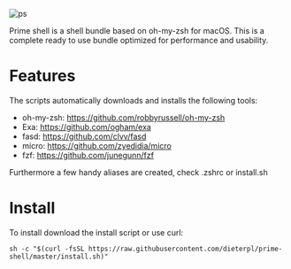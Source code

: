 ![ps](https://github.com/dieterpl/prime-shell-bundle/raw/master/ps.png)

Prime shell is a shell bundle based on oh-my-zsh for macOS. This is a complete ready to use bundle optimized for performance and usability. 

# Features

The scripts automatically downloads and installs the following tools:

- oh-my-zsh: https://github.com/robbyrussell/oh-my-zsh
- Exa: https://github.com/ogham/exa
- fasd: https://github.com/clvv/fasd
- micro: https://github.com/zyedidia/micro
- fzf: https://github.com/junegunn/fzf

Furthermore a few handy aliases are created, check .zshrc or install.sh

# Install 

To install download the install script or use curl:

`sh -c "$(curl -fsSL https://raw.githubusercontent.com/dieterpl/prime-shell/master/install.sh)"`
